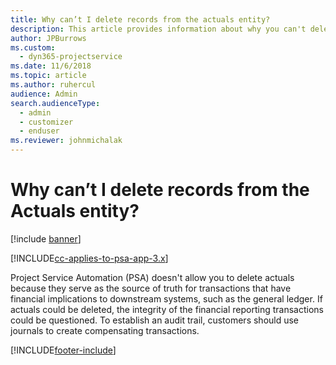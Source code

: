 ```yaml
---
title: Why can’t I delete records from the actuals entity?
description: This article provides information about why you can't delete records from the actuals entity.
author: JPBurrows
ms.custom: 
  - dyn365-projectservice
ms.date: 11/6/2018
ms.topic: article
ms.author: ruhercul
audience: Admin
search.audienceType: 
  - admin
  - customizer
  - enduser
ms.reviewer: johnmichalak
---
```


# Why can’t I delete records from the Actuals entity?

[!include [banner](../includes/psa-now-project-operations.md)]

[!INCLUDE[cc-applies-to-psa-app-3.x](../includes/cc-applies-to-psa-app-3x.md)]

Project Service Automation (PSA) doesn't allow you to delete actuals because they serve as the source of truth for transactions that have financial implications to downstream systems, such as the general ledger. If actuals could be deleted, the integrity of the financial reporting transactions could be questioned. To establish an audit trail, customers should use journals to create compensating transactions.



[!INCLUDE[footer-include](../includes/footer-banner.md)]
